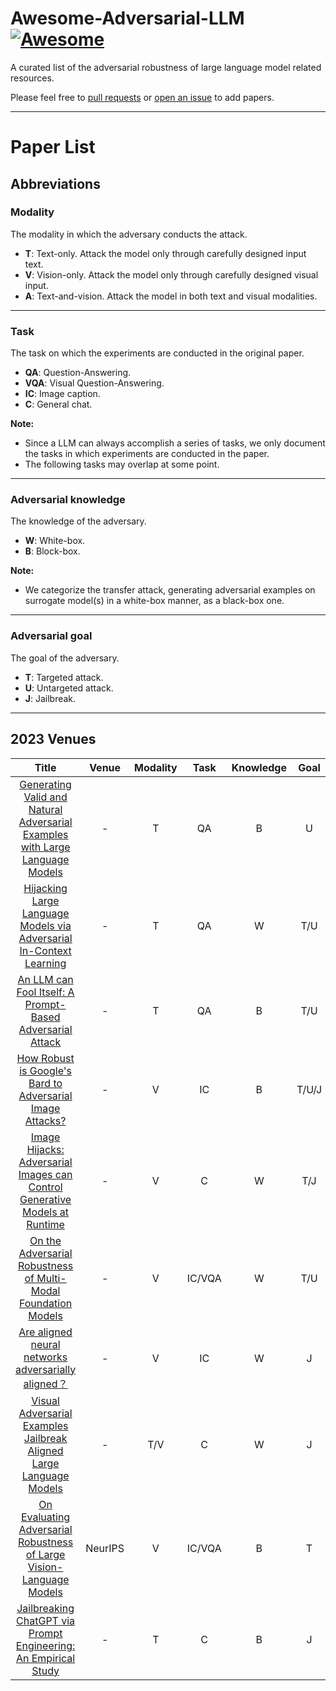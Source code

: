 # Awesome-Adversarial-LLM [![Awesome](https://awesome.re/badge.svg)](https://awesome.re)

A curated list of the adversarial robustness of large language model related resources.

Please feel free to [pull requests](https://github.com/A-LinCui/Awesome-Adversarial-LLM/pulls) or [open an issue](https://github.com/A-LinCui/Awesome-Adversarial-LLM/issues) to add papers.

---

# Paper List

##  Abbreviations

### Modality
The modality in which the adversary conducts the attack.

- **T**: Text-only. Attack the model only through carefully designed input text.
- **V**: Vision-only. Attack the model only through carefully designed visual input.
- **A**: Text-and-vision. Attack the model in both text and visual modalities.

---

### Task
The task on which the experiments are conducted in the original paper. 

- **QA**: Question-Answering.
- **VQA**: Visual Question-Answering.
- **IC**: Image caption.
- **C**: General chat.

**Note:**
- Since a LLM can always accomplish a series of tasks, we only document the tasks in which experiments are conducted in the paper.
- The following tasks may overlap at some point.

---

### Adversarial knowledge
The knowledge of the adversary.

- **W**: White-box.
- **B**: Block-box.

**Note:**
- We categorize the transfer attack, generating adversarial examples on surrogate model(s) in a white-box manner, as a black-box one. 

---

### Adversarial goal
The goal of the adversary.

- **T**: Targeted attack.
- **U**: Untargeted attack.
- **J**: Jailbreak.

---

## 2023 Venues

| Title | Venue | Modality | Task | Knowledge | Goal | Code |
|:--------:|:--------:|:--------:|:--------:|:--------:|:--------:|:--------:|
|[Generating Valid and Natural Adversarial Examples with Large Language Models](https://arxiv.org/abs/2311.11861)| - | T | QA | B | U | - |
|[Hijacking Large Language Models via Adversarial In-Context Learning](https://arxiv.org/abs/2311.09948)| - | T | QA | W | T/U | - |
| [An LLM can Fool Itself: A Prompt-Based Adversarial Attack](https://arxiv.org/pdf/2310.13345.pdf) | - | T | QA | B | T/U | - |
| [How Robust is Google's Bard to Adversarial Image Attacks?](https://arxiv.org/abs/2309.11751) | - | V | IC | B | T/U/J | [GitHub](https://github.com/thu-ml/Attack-Bard) |
| [Image Hijacks: Adversarial Images can Control Generative Models at Runtime](https://arxiv.org/abs/2309.00236) | - | V | C | W | T/J | [GitHub](https://github.com/euanong/image-hijacks) | 
| [On the Adversarial Robustness of Multi-Modal Foundation Models](https://arxiv.org/abs/2308.10741) | - | V | IC/VQA | W | T/U | - |
| [Are aligned neural networks adversarially aligned？](https://arxiv.org/abs/2306.15447)| - | V | IC | W | J | - |
| [Visual Adversarial Examples Jailbreak Aligned Large Language Models](https://arxiv.org/abs/2306.13213) | - | T/V | C | W | J | [GitHub](https://github.com/Unispac/Visual-Adversarial-Examples-Jailbreak-Large-Language-Models) |
| [On Evaluating Adversarial Robustness of Large Vision-Language Models](https://arxiv.org/abs/2305.16934) | NeurIPS | V | IC/VQA | B | T | [GitHub](https://github.com/yunqing-me/AttackVLM) |
| [Jailbreaking ChatGPT via Prompt Engineering: An Empirical Study](https://arxiv.org/abs/2305.13860) | - | T | C | B | J | - |